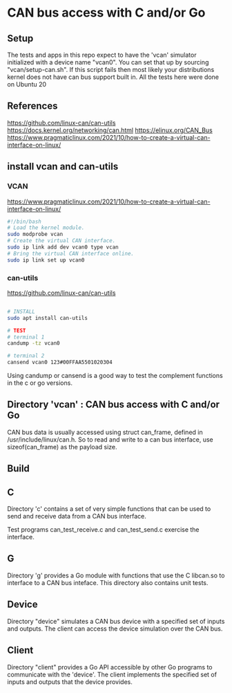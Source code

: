 # CAN bus access with C and/or Go

## Setup

The tests and apps in this repo expect to have the 'vcan' simulator initialized with a device name "vcan0". You can set that up by sourcing "vcan/setup-can.sh". If this script fails then most likely your distributions kernel does not have can bus support built in. All the tests here were done on Ubuntu 20

## References

https://github.com/linux-can/can-utils
https://docs.kernel.org/networking/can.html
https://elinux.org/CAN_Bus
https://www.pragmaticlinux.com/2021/10/how-to-create-a-virtual-can-interface-on-linux/

## install vcan and can-utils

### VCAN

https://www.pragmaticlinux.com/2021/10/how-to-create-a-virtual-can-interface-on-linux/

```bash
#!/bin/bash
# Load the kernel module.
sudo modprobe vcan
# Create the virtual CAN interface.
sudo ip link add dev vcan0 type vcan
# Bring the virtual CAN interface online.
sudo ip link set up vcan0
```

### can-utils

https://github.com/linux-can/can-utils

```bash

# INSTALL
sudo apt install can-utils

# TEST
# terminal 1
candump -tz vcan0

# terminal 2
cansend vcan0 123#00FFAA5501020304
```

Using candump or cansend is a good way to test the complement functions in the c or go versions.

## Directory 'vcan' : CAN bus access with C and/or Go

CAN bus data is usually accessed using struct can_frame, defined in /usr/include/linux/can.h. So to read and write to a can bus interface, use sizeof(can_frame) as the payload size.

## Build

## C

Directory 'c' contains a set of very simple functions that can be used to send and receive data from a CAN bus interface.

Test programs can_test_receive.c and can_test_send.c exercise the interface.

## G

Directory 'g' provides a Go module with functions that use the C libcan.so to interface to a CAN bus inteface. This directory also contains unit tests.

## Device

Directory "device" simulates a CAN bus device with a specified set of inputs and outputs. The client can access the device simulation over the CAN bus.

## Client

Directory "client" provides a Go API accessible by other Go programs to communicate with the 'device'. The client implements the specified set of inputs and outputs that the device provides.
